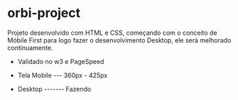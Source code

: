 # orbi-project

Projeto desenvolvido com HTML e CSS, começando com o conceito de Móbile First para logo fazer o desenvolvimento Desktop, ele será melhorado continuamente.


- Validado no w3 e PageSpeed

- Tela Mobile --- 360px - 425px

- Desktop ------- Fazendo